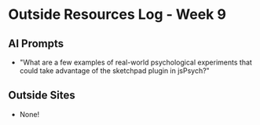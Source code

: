 # Outside Resources Log - Week 9


## AI Prompts

- "What are a few examples of real-world psychological experiments that could take advantage of the sketchpad plugin in jsPsych?"

## Outside Sites

- None!